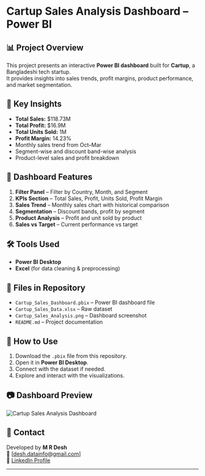 # Cartup Sales Analysis Dashboard – Power BI

## 📊 Project Overview
This project presents an interactive **Power BI dashboard** built for **Cartup**, a Bangladeshi tech startup.  
It provides insights into sales trends, profit margins, product performance, and market segmentation.

## 🎯 Key Insights
- **Total Sales:** $118.73M
- **Total Profit:** $16.9M
- **Total Units Sold:** 1M
- **Profit Margin:** 14.23%
- Monthly sales trend from Oct–Mar
- Segment-wise and discount band-wise analysis
- Product-level sales and profit breakdown

## 📌 Dashboard Features
1. **Filter Panel** – Filter by Country, Month, and Segment
2. **KPIs Section** – Total Sales, Profit, Units Sold, Profit Margin
3. **Sales Trend** – Monthly sales chart with historical comparison
4. **Segmentation** – Discount bands, profit by segment
5. **Product Analysis** – Profit and unit sold by product
6. **Sales vs Target** – Current performance vs target

## 🛠 Tools Used
- **Power BI Desktop**
- **Excel** (for data cleaning & preprocessing)

## 📂 Files in Repository
- `Cartup_Sales_Dashboard.pbix` – Power BI dashboard file
- `Cartup_Sales_Data.xlsx` – Raw dataset
- `Cartup_Sales_Analysis.png` – Dashboard screenshot
- `README.md` – Project documentation

## 🚀 How to Use
1. Download the `.pbix` file from this repository.
2. Open it in **Power BI Desktop**.
3. Connect with the dataset if needed.
4. Explore and interact with the visualizations.

## 📷 Dashboard Preview
![Cartup Sales Analysis Dashboard](Cartup_Sales_Analysis.png)

## 📧 Contact
Developed by **M R Desh**  
📩 [desh.datainfo@gmail.com]  
🔗 [LinkedIn Profile](https://www.linkedin.com/mrdesh6871)  

---
